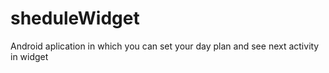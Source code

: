 # sheduleWidget
Android aplication in which you can set your day plan and see next activity in widget
